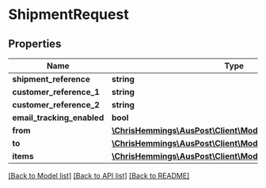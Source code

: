 # ShipmentRequest

## Properties
Name | Type | Description | Notes
------------ | ------------- | ------------- | -------------
**shipment_reference** | **string** |  | [optional] 
**customer_reference_1** | **string** |  | [optional] 
**customer_reference_2** | **string** |  | [optional] 
**email_tracking_enabled** | **bool** |  | [optional] 
**from** | [**\ChrisHemmings\AusPost\Client\Model\ShipmentFromAddress**](ShipmentFromAddress.md) |  | [optional] 
**to** | [**\ChrisHemmings\AusPost\Client\Model\ShipmentToAddress**](ShipmentToAddress.md) |  | [optional] 
**items** | [**\ChrisHemmings\AusPost\Client\Model\ShipmentItem[]**](ShipmentItem.md) |  | [optional] 

[[Back to Model list]](../../README.md#documentation-for-models) [[Back to API list]](../../README.md#documentation-for-api-endpoints) [[Back to README]](../../README.md)

